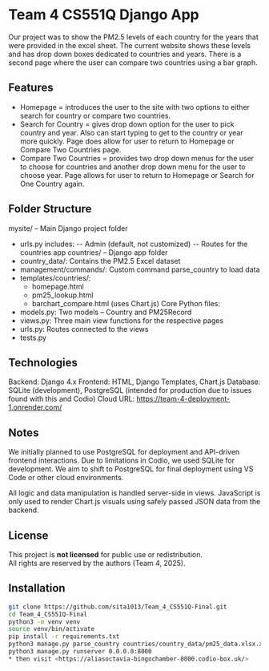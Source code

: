 # Team 4 CS551Q Django App

Our project was to show the PM2.5 levels of each country for the years that were provided in the excel sheet.
The current website shows these levels and has drop down boxes dedicated to countries and years. There is a second
page where the user can compare two countries using a bar graph. 


## Features
- Homepage = 
  introduces the user to the site with two options to either search for country or compare two countries. 
- Search for Country =
  gives drop down option for the user to pick country and year. Also can start typing to get
  to the country or year more quickly. Page does allow for user to return to Homepage or Compare Two Countries page. 
- Compare Two Countries =
  provides two drop down menus for the user to choose for countries and another drop down menu
  for the user to choose year. Page allows for user to return to Homepage or Search for One Country again. 


## Folder Structure
mysite/ – Main Django project folder
- urls.py includes:
  -- Admin (default, not customized)
  -- Routes for the countries app
countries/ – Django app folder
- country_data/: Contains the PM2.5 Excel dataset
- management/commands/: Custom command parse_country to load data
- templates/countries/:
  - homepage.html
  - pm25_lookup.html
  - barchart_compare.html (uses Chart.js)
Core Python files:
- models.py: Two models – Country and PM25Record
- views.py: Three main view functions for the respective pages
- urls.py: Routes connected to the views
- tests.py


## Technologies
Backend: Django 4.x
Frontend: HTML, Django Templates, Chart.js
Database: SQLite (development), PostgreSQL (intended for production due to issues found with this and Codio)
Cloud URL: https://team-4-deployment-1.onrender.com/

## Notes
We initially planned to use PostgreSQL for deployment and API-driven frontend interactions.
Due to limitations in Codio, we used SQLite for development. We aim to shift to PostgreSQL for final deployment using VS Code or other cloud environments. 

All logic and data manipulation is handled server-side in views. JavaScript is only used to render Chart.js visuals using safely passed JSON data from the backend.


## License
This project is **not licensed** for public use or redistribution.  
All rights are reserved by the authors (Team 4, 2025).


## Installation
```bash
git clone https://github.com/sita1013/Team_4_CS551Q-Final.git
cd Team_4_CS551Q-Final
python3 -m venv venv
source venv/bin/activate
pip install -r requirements.txt
python3 manage.py parse_country countries/country_data/pm25_data.xlsx.xlsx
python3 manage.py runserver 0.0.0.0:8000
* then visit <https://aliasoctavia-bingochamber-8000.codio-box.uk/>
